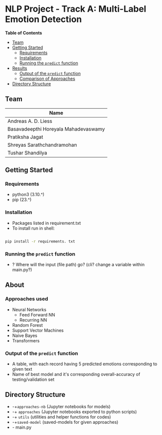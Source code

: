# NLP Project - Track A: Multi-Label Emotion Detection

**Table of Contents**

- [Team](#team)
- [Getting Started](#getting-started)
  - [Requirements](#requirements)
  - [Installation](#installation)
  - [Running the `predict` function](#running-the-predict-function)
- [Results](#results)
  - [Output of the `predict` function](#output-of-the-predict-function)
  - [Comparison of Approaches](#comparison-of-approaches)
- [Directory Structure](#directory-structure)

## Team

| Name                                 |
| ------------------------------------ |
| Andreas A. D. Liess                  |
| Basavadeepthi Horeyala Mahadevaswamy |
| Pratiksha Jagat                      |
| Shreyas Sarathchandramohan           |
| Tushar Shandilya                     |

## Getting Started

### Requirements

- python3 (3.10.^)
- pip (23.^)

### Installation

- Packages listed in requirement.txt
- To install run in shell:

```bash

pip install -r requirements. txt

```

### Running the `predict` function

- ? Where will the input (file path) go? (cli? change a variable within main.py?)

## About

### Approaches used

- Neural Networks
  - Feed Forward NN
  - Recurring NN
- Random Forest
- Support Vector Machines
- Naive Bayes
- Transformers

### Output of the `predict` function

- A table, with each record having 5 predicted emotions corresponding to given text
- Name of best model and it's corresponding overall-accuracy of testing/validation set

## Directory Structure

- \-+`approaches-nb` (Jupyter notebooks for models)
- \-+ `approaches` (Jupyter notebooks exported to python scripts)
- \-+ `utils` (utilities and helper functions for codes)
- \-+`saved-model` (saved-models for given approaches)
- \- main.py
